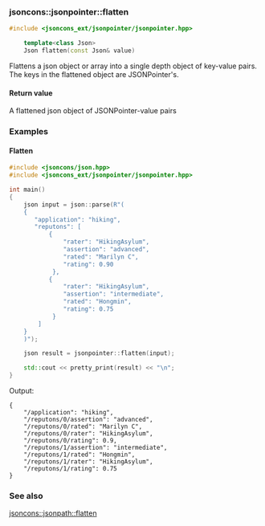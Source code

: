 ### jsoncons::jsonpointer::flatten

```c++
#include <jsoncons_ext/jsonpointer/jsonpointer.hpp>

    template<class Json>
    Json flatten(const Json& value)
```
Flattens a json object or array into a single depth object of key-value pairs.
The keys in the flattened object are JSONPointer's.

#### Return value

A flattened json object of JSONPointer-value pairs

### Examples

#### Flatten

```c++
#include <jsoncons/json.hpp>
#include <jsoncons_ext/jsonpointer/jsonpointer.hpp>

int main()
{
    json input = json::parse(R"(
    {
       "application": "hiking",
       "reputons": [
           {
               "rater": "HikingAsylum",
               "assertion": "advanced",
               "rated": "Marilyn C",
               "rating": 0.90
            },
           {
               "rater": "HikingAsylum",
               "assertion": "intermediate",
               "rated": "Hongmin",
               "rating": 0.75
            }       
        ]
    }
    )");

    json result = jsonpointer::flatten(input);

    std::cout << pretty_print(result) << "\n";
}
```
Output:
```
{
    "/application": "hiking",
    "/reputons/0/assertion": "advanced",
    "/reputons/0/rated": "Marilyn C",
    "/reputons/0/rater": "HikingAsylum",
    "/reputons/0/rating": 0.9,
    "/reputons/1/assertion": "intermediate",
    "/reputons/1/rated": "Hongmin",
    "/reputons/1/rater": "HikingAsylum",
    "/reputons/1/rating": 0.75
}
```
### See also

[jsoncons::jsonpath::flatten](../jsonpath/flatten.md)
